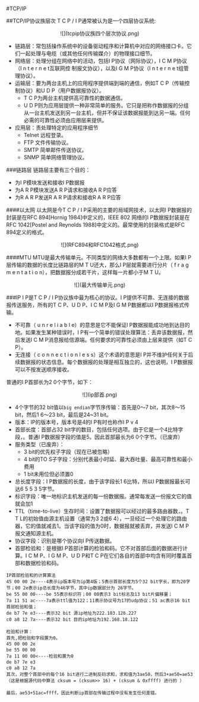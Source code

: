 #TCP/IP

##TCP/IP协议族层次
T C P / I P通常被认为是一个四层协议系统:

<div align=center>
![](tcpip协议族四个层次协议.png)
</div>


  * 链路层：常包括操作系统中的设备驱动程序和计算机中对应的网络接口卡。它们一起处理与电缆（或其他任何传输媒介）的物理接口细节。
  * 网络层：处理分组在网络中的活动，包括I P协议（网际协议），I C M P协议（I n t e r n e t互联网控
制报文协议），以及I G M P协议（I n t e r n e t组管理协议）。
  * 运输层：要为两台主机上的应用程序提供端到端的通信，例如T C P（传输控制协议）和U D P（用户数据报协议）。
    * T C P为两台主机提供高可靠性的数据通信。
    * U D P则为应用层提供一种非常简单的服务。它只是把称作数据报的分组从一台主机发送到另一台主机，但并不保证该数据报能到达另一端。任何必需的可靠性必须由应用层来提供。
  * 应用层：责处理特定的应用程序细节
    * Telnet 远程登录。
    * FTP 文件传输协议。
    * SMTP 简单邮件传送协议。
    * SNMP 简单网络管理协议。

###链路层
链路层主要有三个目的：
  * 为I P模块发送和接收I P数据报
  * 为A R P模块发送A R P请求和接收A R P应答
  * 为R A R P发送R A R P请求和接收R A R P应答

####以太网
以太网是今T C P / I P采用的主要的局域网技术，以太网I P数据报的封装是在RFC 894[Hornig 1984]中定义的，IEEE 802
网络的I P数据报封装是在RFC 1042[Postel and Reynolds 1988]中定义的。最常使用的封装格式是RFC 894定义的格式。

<div align=center>
![](RFC894和RFC1042格式.png)
</div>

####MTU
MTU是最大传输单元。不同类型的网络大多数都有一个上限。如果I P层传输的数据的长度比链路层的M T U还大，那么I P层就需要进行分片（ f r a g m e n t a t i o n），把数据报分成若干片，这样每一片都小于M T U。
<div align=center>
![](最大传输单元.png)
</div>

###IP
I P是T C P / I P协议族中最为核心的协议。I P提供不可靠、无连接的数据报传送服务，所有的T C P、U D P、I C M P及I G M P数据都以I P数据报格式传输。
  * 不可靠（ u n r e l i a b l e）的意思是它不能保证I P数据报能成功地到达目的地。如果发生某种错误时，I P有一个简单的错误处理算法：丢弃该数据报，然后发送I C M P消息报给信源端。任何要求的可靠性必须由上层来提供（如T C P）。
  * 无连接（ c o n n e c t i o n l e s s）这个术语的意思是I P并不维护任何关于后续数据报的状态信息。每个数据报的处理是相互独立的，这也说明，I P数据报可以不按发送顺序接收。

普通的I P首部长为2 0个字节，如下：

<div align=center>
![](ip部首.png)
</div>



  * 4个字节的32 bit值以`big endian`字节序传输：首先是0～7 bit，其次8～15 bit，然后1 6～23 bit，最后是24~31 bit。
  * 版本：IP的版本号，版本号是4的I P有时也称作I P v 4
  * 首部长度：首部占32 bit字的数目，包括任何选项。由于它是一个4比特字段，。普通I P数据报字段的值是5。因此首部最长为6 0个字节。（已废弃）
  * 服务类型（已废弃）：
    * 3 bit的优先权子字段（现在已被忽略）
    * 4 bit的TO S子字段：分别代表最小时延、最大吞吐量、最高可靠性和最小费用
    * 1 bit未用位但必须置0
  * 总长度字段：I P数据报的长度，由于该字段长1 6比特，所以I P数据报最长可达6 5 5 3 5字节。
  * 标识字段：唯一地标识主机发送的每一份数据报。通常每发送一份报文它的值就会加1
  * TTL（time-to-live）生存时间：设置了数据报可以经过的最多路由器数，。T T L的初始值由源主机设置（通常为3 2或6 4），一旦经过一个处理它的路由器，它的值就减去1。当该字段的值为0时，数据报就被丢弃，并发送I C M P报文通知源主机。
  * 协议字段：识别是哪个协议向I P传送数据。
  * 首部检验和：是根据I P首部计算的检验和码。它不对首部后面的数据进行计算。I C M P、I G M P、U D P和T C P在它们各自的首部中均含有同时覆盖首部和数据检验和码。

```
IP首部检验和的计算算法
45 00 00 2e----4表示ip版本号为ip第4版；5表示首部长度为5个32 bit字长，即为20字节；00 2e表示ip总长度为46字节，其中ip数据部分为 26字节。
be 55 00 00----be 55表示标识符；00 00表示3 bit标志及13 bit片偏移量； 
7a 11 51 ac----7a表示ttl值为122；11表示协议号为17的udp协议；51 ac表示16 bit首部检验和值； 
de b7 7e e3----表示32 bit 源ip地址为222.183.126.227 
c0 a8 12 7a----表示32 bit 目的ip地址为192.168.18.122 

检验和计算：
首先,把检验和字段置为0。
45 00 00 2e
be 55 00 00
7a 11 00 00<----检验和置为0
de b7 7e e3
c0 a8 12 7a
其次，对整个首部中的每个16 bit进行二进制反码求和，求和值为3ae50，然后3+ae50=ae53（这是根据源代码中算法 cksum = (cksum>> 16) + (cksum & 0xffff) 进行的 ）

最后，ae53+51ac=ffff。因此判断ip首部在传输过程中没有发生任何差错。

```